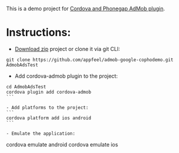 This is a demo project for [Cordova and Phonegap AdMob plugin](https://github.com/appfeel/admob-google-cordova).

# Instructions:

- [Download zip](https://github.com/appfeel/admob-google-cophodemo/archive/master.zip) project or clone it via git CLI:
```
git clone https://github.com/appfeel/admob-google-cophodemo.git AdmobAdsTest
```

- Add cordova-admob plugin to the project:
````
cd AdmobAdsTest
cordova plugin add cordova-admob
```

- Add platforms to the project:
```
cordova platform add ios android
```

- Emulate the application:
````
cordova emulate android
cordova emulate ios
````